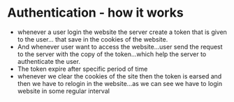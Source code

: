 # Authentication - how it works
- whenever a user login the website the server create a token that is given to the user... that save in the cookies of the website.
- And whenever user want to access the website...user send the request to the server with the copy of the token...which help the server to authenticate the user.
- The token expire after specific period of time
- whenever we clear the cookies of the site then the token is earsed and then we have to relogin in the website...as we can see we have to login website in some regular interval